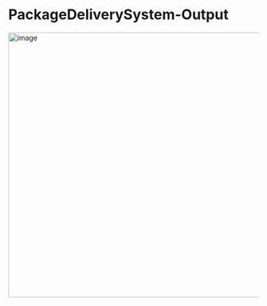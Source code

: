 # PackageDeliverySystem-Output
<img width="1381" height="532" alt="image" src="https://github.com/user-attachments/assets/709a6bc2-4b0f-45a4-8294-85754fedecee" />
